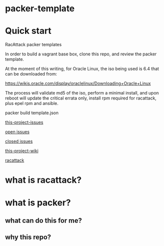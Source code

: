packer-template
================

Quick start
===========

RacAttack packer templates

In order to build a vagrant base box, clone this repo, and review the packer template.

At the moment of this writing, for Oracle Linux, the iso being used is 6.4 that can be downloaded from:

https://wikis.oracle.com/display/oraclelinux/Downloading+Oracle+Linux

The process will validate md5 of the iso, perform a minimal install, and upon reboot will update the critical errata only, install rpm required for racattack, plus epel rpm and ansible.

packer build template.json

[this-project-issues](https://github.com/racattack/packer-templates/issues)

[open issues](https://github.com/racattack/packer-templates/issues?page=1&state=open)

[closed issues](https://github.com/racattack/packer-templates/issues?page=1&state=closed)

[this-project-wiki](https://github.com/racattack/packer-templates/wiki)

[racattack](http://racattack.org)

what is racattack?
======

what is packer?
=======

what can do this for me?
-----------

why this repo?
----------


